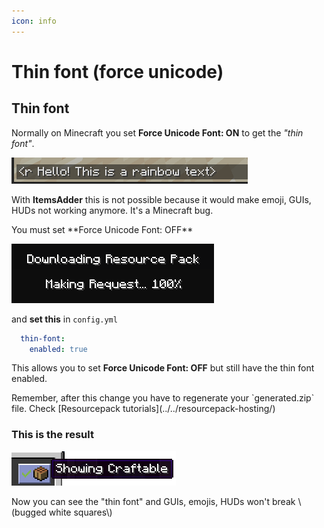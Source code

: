 ```yaml
---
icon: info
---
```


# Thin font \(force unicode\)

## Thin font

Normally on Minecraft you set **Force Unicode Font: ON** to get the _"thin font"_.

![](assets/images/immagine%20%284%29.png)

  
With **ItemsAdder** this is not possible because it would make emoji, GUIs, HUDs not working anymore. It's a Minecraft bug.


<Warning>
You must set **Force Unicode Font: OFF**
</Warning>


![](assets/images/immagine%20%283%29.png)

and **set this** in `config.yml`

```yaml
  thin-font:
    enabled: true
```

This allows you to set **Force Unicode Font: OFF** but still have the thin font enabled.


<Warning>
Remember, after this change you have to regenerate your `generated.zip` file.   
Check [Resourcepack tutorials](../../resourcepack-hosting/)
</Warning>


### This is the result

![](assets/images/immagine%20%286%29.png)


<Note>
Now you can see the "thin font" and GUIs, emojis, HUDs won't break \(bugged white squares\)
</Note>